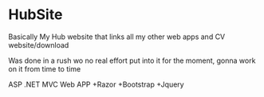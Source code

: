 # HubSite
Basically My Hub website that links all my other web apps and CV website/download 

Was done in a rush wo no real effort put into it for the moment, gonna work on it from time to time

ASP .NET MVC Web APP +Razor +Bootstrap +Jquery
